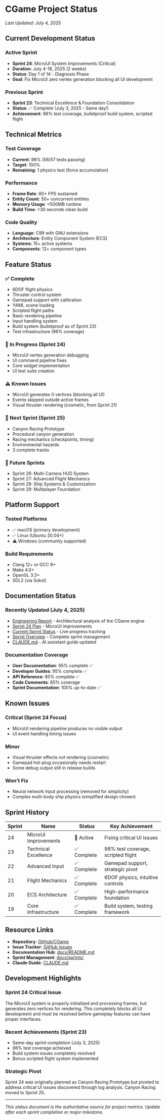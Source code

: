# CGame Project Status

*Last Updated: July 4, 2025*

## Current Development Status

### Active Sprint
- **Sprint 24**: MicroUI System Improvements (Critical)
- **Duration**: July 4-18, 2025 (2 weeks)
- **Status**: Day 1 of 14 - Diagnosis Phase
- **Goal**: Fix MicroUI zero vertex generation blocking all UI development

### Previous Sprint
- **Sprint 23**: Technical Excellence & Foundation Consolidation
- **Status**: ✅ Complete (July 3, 2025 - Same day!)
- **Achievement**: 98% test coverage, bulletproof build system, scripted flight

## Technical Metrics

### Test Coverage
- **Current**: 98% (56/57 tests passing)
- **Target**: 100%
- **Remaining**: 1 physics test (force accumulation)

### Performance
- **Frame Rate**: 60+ FPS sustained
- **Entity Count**: 50+ concurrent entities
- **Memory Usage**: <500MB runtime
- **Build Time**: <30 seconds clean build

### Code Quality
- **Language**: C99 with GNU extensions
- **Architecture**: Entity Component System (ECS)
- **Systems**: 15+ active systems
- **Components**: 12+ component types

## Feature Status

### ✅ Complete
- 6DOF flight physics
- Thruster control system
- Gamepad support with calibration
- YAML scene loading
- Scripted flight paths
- Basic rendering pipeline
- Input handling system
- Build system (bulletproof as of Sprint 23)
- Test infrastructure (98% coverage)

### 🚧 In Progress (Sprint 24)
- MicroUI vertex generation debugging
- UI command pipeline fixes
- Core widget implementation
- UI test suite creation

### ⚠️ Known Issues
- MicroUI generates 0 vertices (blocking all UI)
- Events skipped outside active frames
- Visual thruster rendering (cosmetic, from Sprint 21)

### 🎯 Next Sprint (Sprint 25)
- Canyon Racing Prototype
- Procedural canyon generation
- Racing mechanics (checkpoints, timing)
- Environmental hazards
- 3 complete tracks

### 📅 Future Sprints
- Sprint 26: Multi-Camera HUD System
- Sprint 27: Advanced Flight Mechanics
- Sprint 28: Ship Systems & Customization
- Sprint 29: Multiplayer Foundation

## Platform Support

### Tested Platforms
- ✅ macOS (primary development)
- ✅ Linux (Ubuntu 20.04+)
- ⚠️ Windows (community supported)

### Build Requirements
- Clang 12+ or GCC 9+
- Make 4.0+
- OpenGL 3.3+
- SDL2 (via Sokol)

## Documentation Status

### Recently Updated (July 4, 2025)
- [Engineering Report](sprints/active/engineering_report.md) - Architectural analysis of the CGame engine
- [Sprint 24 Plan](sprints/active/SPRINT_24_PLAN.md) - MicroUI improvements
- [Current Sprint Status](sprints/active/CURRENT_SPRINT_STATUS.md) - Live progress tracking
- [Sprint Overview](sprints/README.md) - Complete sprint management
- [CLAUDE.md](../CLAUDE.md) - AI assistant guide updated

### Documentation Coverage
- **User Documentation**: 95% complete ✅
- **Developer Guides**: 95% complete ✅
- **API Reference**: 85% complete ✅
- **Code Comments**: 85% coverage
- **Sprint Documentation**: 100% up-to-date ✅

## Known Issues

### Critical (Sprint 24 Focus)
- MicroUI rendering pipeline produces no visible output
- UI event handling timing issues

### Minor
- Visual thruster effects not rendering (cosmetic)
- Gamepad hot-plug occasionally needs restart
- Some debug output still in release builds

### Won't Fix
- Neural network input processing (removed for simplicity)
- Complex multi-body ship physics (simplified design chosen)

## Sprint History

| Sprint | Name | Status | Key Achievement |
|--------|------|--------|-----------------|
| 24 | MicroUI Improvements | 🚀 Active | Fixing critical UI issues |
| 23 | Technical Excellence | ✅ Complete | 98% test coverage, scripted flight |
| 22 | Advanced Input | ✅ Complete | Gamepad support, strategic pivot |
| 21 | Flight Mechanics | ✅ Complete | 6DOF physics, intuitive controls |
| 20 | ECS Architecture | ✅ Complete | High-performance foundation |
| 19 | Core Infrastructure | ✅ Complete | Build system, testing framework |

## Resource Links

- **Repository**: [GitHub/CGame](https://github.com/ratimics/cgame)
- **Issue Tracker**: [GitHub Issues](https://github.com/ratimics/cgame/issues)
- **Documentation Hub**: [docs/README.md](README.md)
- **Sprint Management**: [docs/sprints/](sprints/)
- **Claude Guide**: [CLAUDE.md](../CLAUDE.md)

## Development Highlights

### Sprint 24 Critical Issue
The MicroUI system is properly initialized and processing frames, but generates zero vertices for rendering. This completely blocks all UI development and must be resolved before gameplay features can have proper interfaces.

### Recent Achievements (Sprint 23)
- Same-day sprint completion (July 3, 2025)
- 98% test coverage achieved
- Build system issues completely resolved
- Bonus scripted flight system implemented

### Strategic Pivot
Sprint 24 was originally planned as Canyon Racing Prototype but pivoted to address critical UI issues discovered through log analysis. Canyon Racing moved to Sprint 25.

---

*This status document is the authoritative source for project metrics. Update after each sprint completion or major milestone.*